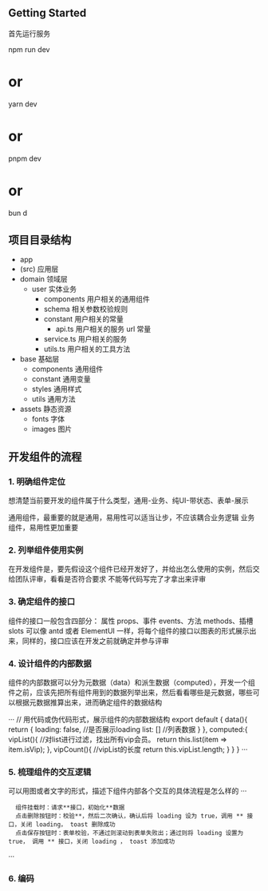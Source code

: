 ## Getting Started

首先运行服务

npm run dev
# or
yarn dev
# or
pnpm dev
# or
bun d

## 项目目录结构
- app
 - (src) 应用层
 - domain 领域层
    - user 实体业务
        - components 用户相关的通用组件
        - schema 相关参数校验规则
        - constant 用户相关的常量
            - api.ts 用户相关的服务 url 常量
        - service.ts 用户相关的服务
        - utils.ts 用户相关的工具方法
 - base 基础层
    - components 通用组件
    - constant 通用变量
    - styles 通用样式
    - utils 通用方法
 - assets 静态资源
    - fonts 字体
    - images 图片

## 开发组件的流程
 ### 1. 明确组件定位

   想清楚当前要开发的组件属于什么类型，通用-业务、纯UI-带状态、表单-展示

   通用组件，最重要的就是通用，易用性可以适当让步，不应该耦合业务逻辑
   业务组件，易用性更加重要


 ### 2. 列举组件使用实例

   在开发组件是，要先假设这个组件已经开发好了，并给出怎么使用的实例，然后交给团队评审，看看是否符合要求
   不能等代码写完了才拿出来评审

 ### 3. 确定组件的接口

   组件的接口一般包含四部分： 属性 props、事件 events、方法 methods、插槽 slots
   可以像 antd 或者 ElementUI 一样，将每个组件的接口以图表的形式展示出来，同样的，接口应该在开发之前就确定并参与评审

 ### 4. 设计组件的内部数据

   组件的内部数据可以分为元数据（data）和派生数据（computed），开发一个组件之前，应该先把所有组件用到的数据列举出来，然后看看哪些是元数据，哪些可以根据元数据推算出来，进而确定组件的数据结构

   ···
      // 用代码或伪代码形式，展示组件的内部数据结构
      export default {
         data(){
            return {
                  loading: false, //是否展示loading
                  list: [] //列表数据
            }
         },
         computed:{
            vipList(){
                  //对list进行过滤，找出所有vip会员。
                  return this.list(item => item.isVip);
            },
            vipCount(){
                  //vipList的长度
                  return this.vipList.length;
            }
         }
      }
   ···

 ### 5. 梳理组件的交互逻辑

   可以用图或者文字的形式，描述下组件内部各个交互的具体流程是怎么样的
   ···

      组件挂载时：请求**接口，初始化**数据
      点击删除按钮时：校验**，然后二次确认，确认后将 loading 设为 true，调用 ** 接口，关闭 loading， toast 删除成功
      点击保存按钮时：表单校验，不通过则滚动到表单失败出；通过则将 loading 设置为 true， 调用 ** 接口，关闭 loading ， toast 添加成功

   ···

 ### 6. 编码
